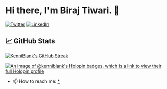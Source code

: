 # Hi there, I'm Biraj Tiwari. 👋

[![Twitter](https://img.shields.io/twitter/follow/birajtwr?style=social)](https://twitter.com/birajtwr)
[![LinkedIn](https://img.shields.io/badge/LinkedIn-Connect-blue?style=social&logo=linkedin)](https://www.linkedin.com/in/birajtiwari)

## 📈 GitHub Stats

[![KenniBlank's GitHub Streak](https://github-readme-streak-stats.herokuapp.com/?user=KenniBlank&theme=transparent)](https://github.com/KenniBlank)


[![An image of @kenniblank's Holopin badges, which is a link to view their full Holopin profile](https://holopin.me/kenniblank)](https://holopin.io/@kenniblank)


- 📫 How to reach me: [*](https://birajtiwari.com.np/contact)
<!--
**KenniBlank/KenniBlank** is a ✨ _special_ ✨ repository because its `README.md` (this file) appears on your GitHub profile.

Here are some ideas to get you started:

- 🔭 I’m currently working on ...
- 🌱 I’m currently learning ...
- 👯 I’m looking to collaborate on ...
- 🤔 I’m looking for help with ...
- 💬 Ask me about ...
- 😄 Pronouns: ...
- ⚡ Fun fact: ...
-->
